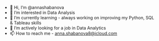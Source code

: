 - 👋 Hi, I’m @annashabanova
- 👀 I’m interested in Data Analysis
- 🌱 I’m currently learning - always working on improving my Python, SQL & Tableau skills
- 💞️ I’m actively looking for a job in Data Analytics
- 📫 How to reach me - anna.shabanova8@icloud.com

<!---
annashabanova/annashabanova is a ✨ special ✨ repository because its `README.md` (this file) appears on your GitHub profile.
You can click the Preview link to take a look at your changes.
--->
